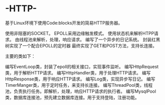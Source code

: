 # -HTTP-
基于Linux环境下使用Code:blocks开发的简易HTTP服务器。

使用非阻塞的SOCKET。
EPOLL采用边缘触发模式。
使用状态机来解析HTPP请求。
由线程池来解析，处理，响应请求。
编写了一个异步的日记系统。
封装红黑树实现了一个配合EPOLL的定时器
最终实现了GET和POST方法，支持长连接。

主要的类如下：

编写EventLoop类，封装了epoll的相关接口，实现事件监听。
编写HttpRequest类，用于解析HTTP请求。
编写HttpHandler类，用于处理HTTP请求。
编写HttpResponse类，用于响应HTTP请求。
编写Log类，实现异步写日记。
编写TimerManger类，用于定时任务，来支持长连接。
编写ThreadPool类，线程池，负责执行任务。即解析，处理，响应HTTP请求的执行者。
编写MysqlPool类，数据库连接池，预先建立数据库连接。用于支持登陆，注册功能。

